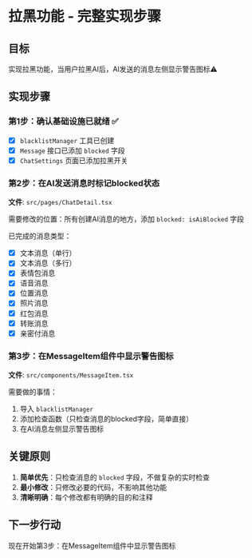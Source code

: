 # 拉黑功能 - 完整实现步骤

## 目标
实现拉黑功能，当用户拉黑AI后，AI发送的消息左侧显示警告图标⚠️

## 实现步骤

### 第1步：确认基础设施已就绪 ✅
- [x] `blacklistManager` 工具已创建
- [x] `Message` 接口已添加 `blocked` 字段
- [x] `ChatSettings` 页面已添加拉黑开关

### 第2步：在AI发送消息时标记blocked状态
**文件**: `src/pages/ChatDetail.tsx`

需要修改的位置：所有创建AI消息的地方，添加 `blocked: isAiBlocked` 字段

已完成的消息类型：
- [x] 文本消息（单行）
- [x] 文本消息（多行）
- [x] 表情包消息
- [x] 语音消息
- [x] 位置消息
- [x] 照片消息
- [x] 红包消息
- [x] 转账消息
- [x] 亲密付消息

### 第3步：在MessageItem组件中显示警告图标
**文件**: `src/components/MessageItem.tsx`

需要做的事情：
1. 导入 `blacklistManager`
2. 添加检查函数（只检查消息的blocked字段，简单直接）
3. 在AI消息左侧显示警告图标

## 关键原则

1. **简单优先**：只检查消息的 `blocked` 字段，不做复杂的实时检查
2. **最小修改**：只修改必要的代码，不影响其他功能
3. **清晰明确**：每个修改都有明确的目的和注释

## 下一步行动

现在开始第3步：在MessageItem组件中显示警告图标
